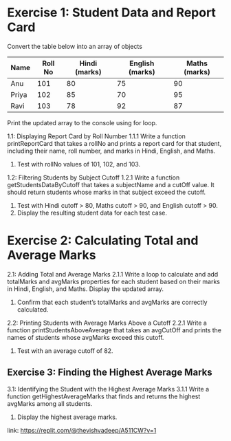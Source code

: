 # Exercise 1: Student Data and Report Card
Convert the table below into an array of objects

| Name  | Roll No | Hindi (marks) | English (marks) | Maths (marks) |
|-------|---------|---------------|------------------|---------------|
| Anu   | 101     | 80            | 75               | 90            |
| Priya | 102     | 85            | 70               | 95            |
| Ravi  | 103     | 78            | 92               | 87            |

Print the updated array to the console using for loop.

1.1: Displaying Report Card by Roll Number
1.1.1 Write a function printReportCard that takes a rollNo and prints a report card for that student, including their name, roll number, and marks in Hindi, English, and Maths.
1. Test with rollNo values of 101, 102, and 103.

1.2: Filtering Students by Subject Cutoff
1.2.1 Write a function getStudentsDataByCutoff that takes a subjectName and a cutOff value. It should return students whose marks in that subject exceed the cutoff.
1. Test with Hindi cutoff > 80, Maths cutoff > 90, and English cutoff > 90.
2. Display the resulting student data for each test case.

# Exercise 2: Calculating Total and Average Marks
2.1: Adding Total and Average Marks
2.1.1 Write a loop to calculate and add totalMarks and avgMarks properties for each student based on their marks in Hindi, English, and Maths. Display the updated array.
1. Confirm that each student’s totalMarks and avgMarks are correctly calculated.

2.2: Printing Students with Average Marks Above a Cutoff
2.2.1 Write a function printStudentsAboveAverage that takes an avgCutOff and prints the names of students whose avgMarks exceed this cutoff.
1. Test with an average cutoff of 82.

## Exercise 3: Finding the Highest Average Marks
3.1: Identifying the Student with the Highest Average Marks
3.1.1 Write a function getHighestAverageMarks that finds and returns the highest avgMarks among all students.
1. Display the highest average marks.

link: https://replit.com/@thevishvadeep/A511CW?v=1
